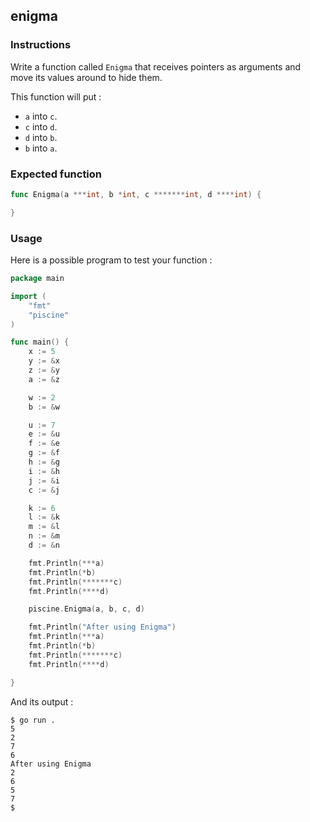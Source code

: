## enigma

### Instructions

Write a function called `Enigma` that receives pointers as arguments and move its values around to hide them.

This function will put :

- `a` into `c`.
- `c` into `d`.
- `d` into `b`.
- `b` into `a`.

### Expected function

```go
func Enigma(a ***int, b *int, c *******int, d ****int) {

}
```

### Usage

Here is a possible program to test your function :

```go
package main

import (
	"fmt"
	"piscine"
)

func main() {
	x := 5
	y := &x
	z := &y
	a := &z

	w := 2
	b := &w

	u := 7
	e := &u
	f := &e
	g := &f
	h := &g
	i := &h
	j := &i
	c := &j

	k := 6
	l := &k
	m := &l
	n := &m
	d := &n

	fmt.Println(***a)
	fmt.Println(*b)
	fmt.Println(*******c)
	fmt.Println(****d)

	piscine.Enigma(a, b, c, d)

	fmt.Println("After using Enigma")
	fmt.Println(***a)
	fmt.Println(*b)
	fmt.Println(*******c)
	fmt.Println(****d)

}
```

And its output :

```console
$ go run .
5
2
7
6
After using Enigma
2
6
5
7
$
```
